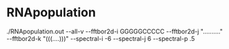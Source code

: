 RNApopulation
=============

./RNApopulation.out --all-v --fftbor2d-i GGGGGCCCCC --fftbor2d-j ".........." --fftbor2d-k "(((....)))" --spectral-i -6 --spectral-j 6 --spectral-p .5
